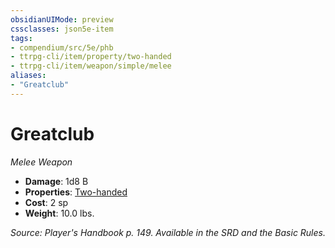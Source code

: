 ```yaml
---
obsidianUIMode: preview
cssclasses: json5e-item
tags:
- compendium/src/5e/phb
- ttrpg-cli/item/property/two-handed
- ttrpg-cli/item/weapon/simple/melee
aliases: 
- "Greatclub"
---
```

# Greatclub
*Melee Weapon*  

- **Damage**: 1d8 B
- **Properties**: [Two-handed](/compendium/rules/item-properties.md#Two-handed)
- **Cost**: 2 sp
- **Weight**: 10.0 lbs.

*Source: Player's Handbook p. 149. Available in the SRD and the Basic Rules.*